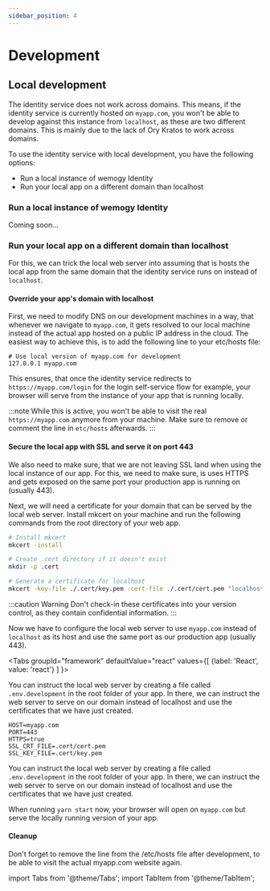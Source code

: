 ```yaml
---
sidebar_position: 4
---
```


# Development

## Local development

The identity service does not work across domains. This means, if the identity service is currently hosted on `myapp.com`, you won't be able to develop against this instance from `localhost`, as these are two different domains. This is mainly due to the lack of Ory Kratos to work across domains.

To use the identity service with local development, you have the following options:

- Run a local instance of wemogy Identity
- Run your local app on a different domain than localhost

### Run a local instance of wemogy Identity

Coming soon...

### Run your local app on a different domain than localhost

For this, we can trick the local web server into assuming that is hosts the local app from the same domain that the identity service runs on instead of `localhost`.

#### Override your app's domain with localhost

First, we need to modify DNS on our development machines in a way, that whenever we navigate to `myapp.com`, it gets resolved to our local machine instead of the actual app hosted on a public IP address in the cloud. The easiest way to achieve this, is to add the following line to your etc/hosts file:

```text title="/etc/hosts"
# Use local version of myapp.com for development
127.0.0.1 myapp.com
```

This ensures, that once the identity service redirects to `https://myapp.com/login` for the login self-service flow for example, your browser will serve from the instance of your app that is running locally.

:::note
While this is active, you won't be able to visit the real `https://myapp.com` anymore from your machine. Make sure to remove or comment the line in `etc/hosts` afterwards.
:::

#### Secure the local app with SSL and serve it on port 443

We also need to make sure, that we are not leaving SSL land when using the local instance of our app. For this, we need to make sure, is uses HTTPS and gets exposed on the same port your production app is running on (usually  443).

Next, we will need a certificate for your domain that can be served by the local web server. Install mkcert on your machine and run the following commands from the root directory of your web app.

```bash
# Install mkcert
mkcert -install

# Create .cert directory if it doesn't exist
mkdir -p .cert

# Generate a certificate for localhost
mkcert -key-file ./.cert/key.pem -cert-file ./.cert/cert.pem "localhost"
```

:::caution Warning
Don't check-in these certificates into your version control, as they contain confidential information.
:::

Now we have to configure the local web server to use `myapp.com` instead of `localhost` as its host and use the same port as our production app (usually  443).


<Tabs
	groupId="framework"
  defaultValue="react"
  values={[
    {label: 'React', value: 'react'}
  ]
}>
<TabItem value="react">

You can instruct the local web server by creating a file called `.env.development` in the root folder of your app. In there, we can instruct the web server to serve on our domain instead of localhost and use the certificates that we have just created.

```text title=".env.development"
HOST=myapp.com
PORT=443
HTTPS=true
SSL_CRT_FILE=.cert/cert.pem
SSL_KEY_FILE=.cert/key.pem
```

You can instruct the local web server by creating a file called `.env.development` in the root folder of your app. In there, we can instruct the web server to serve on our domain instead of localhost and use the certificates that we have just created.

When running `yarn start` now, your browser will open on `myapp.com` but serve the locally running version of your app.


</TabItem>
</Tabs>

#### Cleanup

Don't forget to remove the line from the /etc/hosts file after development, to be able to visit the actual myapp.com website again.

import Tabs from '@theme/Tabs';
import TabItem from '@theme/TabItem';
